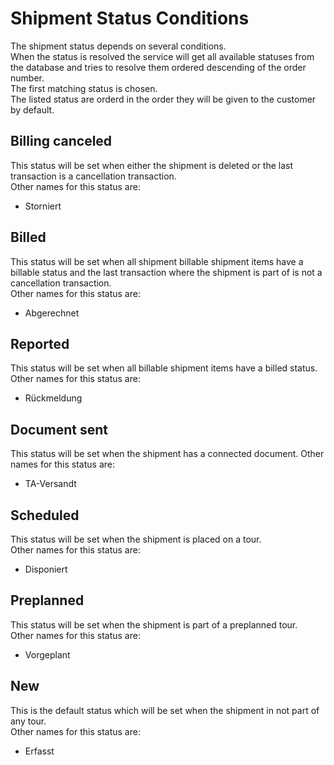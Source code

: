 # Shipment Status Conditions
The shipment status depends on several conditions.  
When the status is resolved the service will get all available statuses from the database and tries to resolve them ordered descending of the order number.  
The first matching status is chosen.  
The listed status are orderd in the order they will be given to the customer by default.

## Billing canceled
This status will be set when either the shipment is deleted or the last transaction is a cancellation transaction.  
Other names for this status are:
- Storniert

## Billed
This status will be set when all shipment billable shipment items have a billable status and the last transaction where the shipment is part of is not a cancellation transaction.  
Other names for this status are:
- Abgerechnet

## Reported
This status will be set when all billable shipment items have a billed status.  
Other names for this status are:
- Rückmeldung
  
## Document sent
This status will be set when the shipment has a connected document.
Other names for this status are:
- TA-Versandt

## Scheduled
This status will be set when the shipment is placed on a tour.  
Other names for this status are:
- Disponiert

## Preplanned
This status will be set when the shipment is part of a preplanned tour.  
Other names for this status are:
- Vorgeplant

## New
This is the default status which will be set when the shipment in not part of any tour.  
Other names for this status are:
- Erfasst
